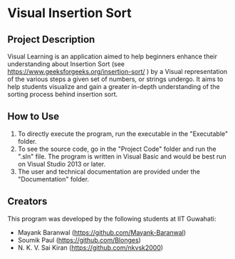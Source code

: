 # Visual Insertion Sort

## Project Description
Visual Learning is an application aimed to help beginners enhance their understanding about Insertion Sort (see https://www.geeksforgeeks.org/insertion-sort/ ) by a Visual representation of the various steps a given set of numbers, or strings undergo. It aims to help students visualize and gain a greater in-depth understanding of the sorting process behind insertion sort.

## How to Use
1. To directly execute the program, run the executable in the "Executable" folder.
2. To see the source code, go in the "Project Code" folder and run the ".sln" file. The program is written in Visual Basic and would be best run on Visual Studio 2013 or later.
3. The user and technical documentation are provided under the "Documentation" folder.

## Creators
This program was developed by the following students at IIT Guwahati:
- Mayank Baranwal (https://github.com/Mayank-Baranwal)
- Soumik Paul (https://github.com/Blonges)
- N. K. V. Sai Kiran (https://github.com/nkvsk2000)

